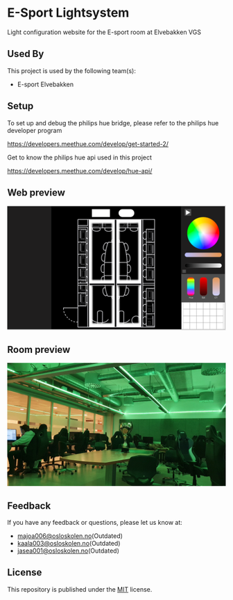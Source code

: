 # E-Sport Lightsystem

Light configuration website for the E-sport room at Elvebakken VGS


## Used By

This project is used by the following team(s):

- E-sport Elvebakken

## Setup
To set up and debug the philips hue bridge, please refer to the philips hue developer program

 https://developers.meethue.com/develop/get-started-2/

Get to know the philips hue api used in this project 

 https://developers.meethue.com/develop/hue-api/


## Web preview

![App Screenshot](images/Screenshot_2022-02-11_at_15.36.48.png)




## Room preview
![App Screenshot](images/20220128_152940.jpg)


## Feedback

If you have any feedback or questions, 
please let us know at: 
- majoa006@osloskolen.no(Outdated)
- kaala003@osloskolen.no(Outdated)
- jasea001@osloskolen.no(Outdated)

## License

This repository is published under the [MIT](https://github.com/Markus-bit/Esport-lys/blob/main/LICENSE) license.
